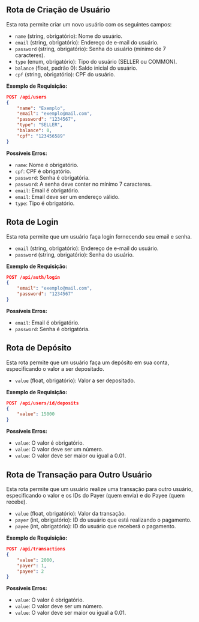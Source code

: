 ## Rota de Criação de Usuário

Esta rota permite criar um novo usuário com os seguintes campos:

- `name` (string, obrigatório): Nome do usuário.
- `email` (string, obrigatório): Endereço de e-mail do usuário.
- `password` (string, obrigatório): Senha do usuário (mínimo de 7 caracteres).
- `type` (enum, obrigatório): Tipo do usuário (SELLER ou COMMON).
- `balance` (float, padrão 0): Saldo inicial do usuário.
- `cpf` (string, obrigatório): CPF do usuário.

**Exemplo de Requisição:**
```json
POST /api/users
{
    "name": "Exemplo",
    "email": "exemplo@mail.com",
    "password": "1234567",
    "type": "SELLER",
    "balance": 0,
    "cpf": "123456589"
}
```

**Possíveis Erros:**
- `name`: Nome é obrigatório.
- `cpf`: CPF é obrigatório.
- `password`: Senha é obrigatória.
- `password`: A senha deve conter no mínimo 7 caracteres.
- `email`: Email é obrigatório.
- `email`: Email deve ser um endereço válido.
- `type`: Tipo é obrigatório.

## Rota de Login

Esta rota permite que um usuário faça login fornecendo seu email e senha.

- `email` (string, obrigatório): Endereço de e-mail do usuário.
- `password` (string, obrigatório): Senha do usuário.

**Exemplo de Requisição:**
```json
POST /api/auth/login
{
    "email": "exemplo@mail.com",
    "password": "1234567"
}
```

**Possíveis Erros:**
- `email`: Email é obrigatório.
- `password`: Senha é obrigatória.

## Rota de Depósito

Esta rota permite que um usuário faça um depósito em sua conta, especificando o valor a ser depositado.

- `value` (float, obrigatório): Valor a ser depositado.

**Exemplo de Requisição:**
```json
POST /api/users/id/deposits
{
    "value": 15000
}
```
**Possíveis Erros:**
- `value`: O valor é obrigatório.
- `value`: O valor deve ser um número.
- `value`: O valor deve ser maior ou igual a 0.01.

## Rota de Transação para Outro Usuário

Esta rota permite que um usuário realize uma transação para outro usuário, especificando o valor e os IDs do Payer (quem envia) e do Payee (quem recebe).

- `value` (float, obrigatório): Valor da transação.
- `payer` (int, obrigatório): ID do usuário que está realizando o pagamento.
- `payee` (int, obrigatório): ID do usuário que receberá o pagamento.

**Exemplo de Requisição:**
```json
POST /api/transactions
{
    "value": 2000,
    "payer": 1,
    "payee": 2
}
```
**Possíveis Erros:**
- `value`: O valor é obrigatório.
- `value`: O valor deve ser um número.
- `value`: O valor deve ser maior ou igual a 0.01.